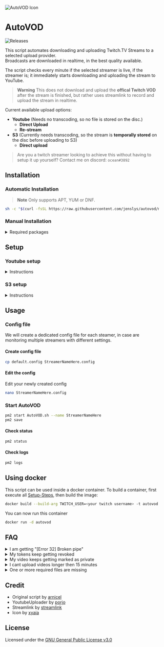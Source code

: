 ![AutoVOD Icon](https://cdn.lystad.io/autovod_icon.png)

# AutoVOD

![Releases](https://img.shields.io/github/v/release/jenslys/AutoVOD.svg)

This script automates downloading and uploading Twitch.TV Streams to a selected upload provider. <br>
Broadcasts are downloaded in realtime, in the best quality available.

The script checks every minute if the selected streamer is live, if the streamer is; it immediately starts downloading and uploading the stream to YouTube.

> **Warning**
> This does not download and upload the **offical Twitch VOD** after the stream is finished, but rather uses streamlink to record and upload the stream in realtime.

Current available upload options:

- **Youtube** (Needs no transcoding, so no file is stored on the disc.)
  - **Direct Upload**
  - **Re-stream**
- **S3** (Currently needs transcoding, so the stream is **temporally stored** on the disc before uploading to S3)
  - **Direct upload**

> Are you a twitch streamer looking to achieve this without having to setup it up yourself? Contact me on discord: `ocean#3892`

## Installation

### Automatic Installation

> **Note**
> Only supports APT, YUM or DNF.

```bash
sh -c "$(curl -fsSL https://raw.githubusercontent.com/jenslys/autovod/master/install.sh)"
```

### Manual Installation

<details>
<summary>Required packages</summary>

#### PM2

```bash
apt-get install npm
npm install pm2 -g
pm2 startup
```

#### Streamlink

```bash
apt-get install python3-pip tar
pip3 install --upgrade streamlink
```

#### JQ

```bash
apt-get install jq
```

#### YoutubeUploader

If you want to upload to YouTube

<details>
<summary>Instructions</summary>
<br>

```bash
wget https://github.com/porjo/youtubeuploader/releases/download/23.01/youtubeuploader_23.01_Linux_x86_64.tar.gz
tar -xvf youtubeuploader_23.01_Linux_x86_64.tar.gz && rm youtubeuploader_23.01_Linux_x86_64.tar.gz
mv youtubeuploader /usr/local/bin/youtubeuploader
```

</details>

#### AWS-CLI

If you want to upload to an S3 Bucket

<details>
<summary>Instructions</summary>
<br>

```bash
apt-get install awscli
```

</details>

#### FFMPEG

If you want to enable the re-encoding or re-streaming feature

<details>
<summary>Instructions</summary>
<br>

```bash
apt-get install ffmpeg
```

</details>

#### AutoVOD

```bash
git clone https://github.com/jenslys/autovod.git
cd autovod
```

#### Sample video

```bash
wget -c -O sample.mp4 https://download.samplelib.com/mp4/sample-5s.mp4
```

</details>

## Setup

### Youtube setup

<details>
<summary>Instructions</summary>
<br>

Set up your credentials to allow YouTubeUploader to upload videos to YouTube.

1. Create an account on [Google Developers Console](https://console.developers.google.com)
1. Create a new project
1. Enable the [YouTube Data API (APIs & Auth -> Libary)](https://console.cloud.google.com/apis/library/youtube.googleapis.com)
1. Go to the [Consent Screen](https://console.cloud.google.com/apis/credentials/consent) section, setup an external application, fill in your information and add the user/s that are going to be using the app (Channel/s you are uploading videos to). Enable the **".../auth/youtube.upload"** scope. Then save.
1. Go to the [Credentials](https://console.cloud.google.com/apis/api/youtube.googleapis.com/credentials) section, click "Create credentials" and select "OAuth client ID", select Application Type 'Web Application'. Add a 'Authorised redirect URI' of `http://localhost:8080/oauth2callback`
1. Once created click the download (JSON) button in the list and save it as `client_secrets.json`
1. Getting token from YouTube:
    1. Due to [recent changes](https://developers.googleblog.com/2022/02/making-oauth-flows-safer.html#disallowed-oob) to the Google TOS, if you are running this utility for the first time and want to run it on a Headless server, you have to first run `youtubeuploader` on your local machine (Somewhere with a web browser)

        ```bash
        youtubeuploader -filename sample.mp4
        ```

    1. and then simply copy/move `request.token` and `client_secrets.json` to the remote host. Make sure these are placed inside the `autovod` folder.

> **Note**
> To be able to upload videos as either "Unlisted or Public" and upload multiple videos a day, you will have to request an [API audit](https://support.google.com/youtube/contact/yt_api_form) from YouTube. Without an audit your videos will be locked as private and you are limited to how many videos you can upload before you reach a quota.

<details>
<summary>Tips on passing the audit</summary>
<br>

I have applied for the audit twice (for two separate projects).

- First time, I was applying because I wanted to archive a particular streamer's streams to YouTube.
- Second time, I was applying because I needed a higher quota for the testing and development of AutoVOD.

Both times I was accepted fairly easily.

Since this tool isn't very complex, I typed almost the same thing on all fields, along the lines of:
> "I am going to upload a certain twitch user VODS to YouTube and need a higher quote because the streamer streams multiple times a week for x amount of hours. The tool is internal, so the only person that is authenticating through it is me. This is using Youtube Data API to upload to videos."

I also linked/referenced this GitHub page (Don't know if that helped my case).

The field that wants you to upload a screen recording of the program; I just screen recorded myself doing the `youtubeuplaoder --filename sample.mp4` command. Since that is how we get the token from youtube. You could also record the process starting AutoVOD.

> **Note**
> It took around 20 days from submission to them accepting the audit.

I am leaving open the GitHub issue regarding this, in case people want to discuss or share their experience: [#32](https://github.com/jenslys/autovod/issues/32)

</details>

</details>

### S3 setup

<details>
<summary>Instructions</summary>

#### Refer to your S3-Provider on how to configure the AWS-CLI

Common S3 providers:

- [AWS S3](https://docs.aws.amazon.com/AmazonS3/latest/userguide/setup-aws-cli.html)
- [Cloudflare R2](https://developers.cloudflare.com/r2/examples/aws-cli/)
- [Wasabi S3](https://wasabi-support.zendesk.com/hc/en-us/articles/115001910791-How-do-I-use-AWS-CLI-with-Wasabi-)
- [Google Cloud Storage](https://developers.cloudflare.com/r2/examples/aws-cli/)
- [Backblaze B2](https://help.backblaze.com/hc/en-us/articles/360047779633-Quickstart-Guide-for-AWS-CLI-and-Backblaze-B2-Cloud-Storage)

</details>

## Usage

### Config file

We will create a dedicated config file for each steamer, in case are monitoring multiple streamers with different settings.

#### Create config file

```bash
cp default.config StreamerNameHere.config
```

#### Edit the config

Edit your newly created config

```bash
nano StreamerNameHere.config
```

### Start AutoVOD

```bash
pm2 start AutoVOD.sh --name StreamerNameHere
pm2 save
```

#### Check status

```bash
pm2 status
```

#### Check logs

```bash
pm2 logs
```

## Using docker

This script can be used inside a docker container. To build a container, first execute all [Setup-Steps](#setup), then build the image:

```bash
docker build --build-arg TWITCH_USER=<your twitch username> -t autovod .
```

You can now run this container

```bash
docker run -d autovod 
```

## FAQ

<details>
<summary>I am getting "[Error 32] Broken pipe"</summary>
<br>

There are multiple reasons this error can occur, check the following

#### YouTube

- That you have not reached your [YouTube quota limit](https://developers.google.com/youtube/v3/guides/quota_and_compliance_audits#:~:text=Projects%20that%20enable%20the%20YouTube,majority%20of%20our%20API%20users.)
- That your YouTube credential files have not expired
- You can check these by running `youtubeuploader --filename sample.mp4`
    then checking the output.

#### S3

- You have configured `aws` correctly
- You have inserted the correct variables inside the config.

#### Server resource exhaustion

- Uploading vods require alot of bandwith, check if the upload fails because your provider is limiting or cutting of the upload.

</details>

<details>
<summary>My tokens keep getting revoked</summary>
<br>

- Visit the [OAuth consent screen](https://console.cloud.google.com/apis/credentials/consent) and click on the publish button to change from the testing status to the published status.

</details>

<details>
<summary>My video keeps getting marked as private</summary>
<br>

- To be able to upload videos as either "Unlisted or Public" and upload multiple videos a day, you will have to request an [API audit](https://support.google.com/youtube/contact/yt_api_form) from YouTube. Without an audit your videos will be locked as private and you are limited to how many videos you can upload before you reach a quota.

</details>

<details>
<summary>I cant upload videos longer then 15 minutes</summary>
<br>

- You will need to [verify](http://youtube.com/verify) your phone number on youtube to upload videos longer then 15 min

</details>

<details>
<summary>One or more required files are missing</summary>
<br>

The following files are required for the script to work:

- `nameOfStreamer.config`
- `request.token` (Only if uploading to YouTube)
- `client_secrets.json` (Only if uploading to YouTube)

It should look something like this:

![Screenshot](https://cdn.lystad.io/autovod_folder.jpeg)
</details>

## Credit

- Original script by [arnicel](https://github.com/arnicel/autoTwitchToYouTube)
- YoutubeUploader by [porjo](https://github.com/porjo/youtubeuploader)
- Streamlink by [streamlink](https://github.com/streamlink/streamlink)
- Icon by [xyaia](https://macosicons.com/#/u/xyaia)

## License

Licensed under the [GNU General Public License v3.0](LICENSE.md)
